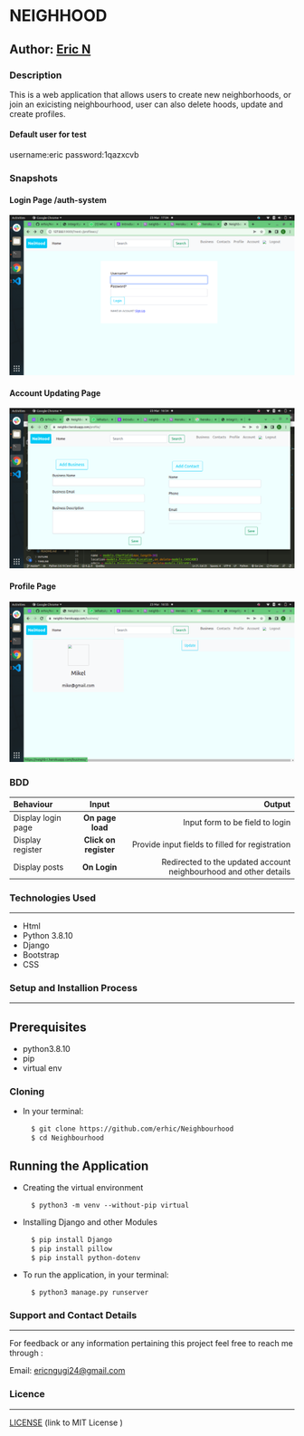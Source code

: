 # NEIGHHOOD

## Author: [Eric N](https://github.com/erhic/Neighbourhood)

### Description

This is a web application that allows users to create new neighborhoods, or join an exicisting neighbourhood, user can also delete hoods, update and create profiles.

#### Default user for test

username:eric
password:1qazxcvb


### Snapshots
#### Login Page /auth-system
![Screenshot](snapshots/Screen1.png)

#### Account Updating  Page
![Screenshot](snapshots/Screen2.png)

#### Profile Page
![Screenshot](snapshots/Screen3.png)
### BDD

| Behaviour | Input | Output |
| :---------------- | :---------------: | ------------------: |
| Display login page | **On page load** | Input form to be field to login |
| Display register | **Click on register** | Provide input fields to filled for registration |
| Display posts  | **On Login** |Redirected to the updated account  neighbourhood and other details |


### Technologies Used
----
- Html
- Python 3.8.10
- Django
- Bootstrap
- CSS

### Setup and Installion Process
----
## Prerequisites
* python3.8.10
* pip
* virtual env

### Cloning
* In your terminal:

        $ git clone https://github.com/erhic/Neighbourhood
        $ cd Neighbourhood

## Running the Application
* Creating the virtual environment

        $ python3 -m venv --without-pip virtual
      
        
* Installing Django and other Modules

        $ pip install Django
        $ pip install pillow
        $ pip install python-dotenv
      
       
        




* To run the application, in your terminal:

        $ python3 manage.py runserver


### Support and Contact Details
----
For feedback or any information pertaining this project feel free to reach me through :

Email: ericngugi24@gmail.com

### Licence 
---
 [ LICENSE](LICENSE) 
 (link to MIT License )
